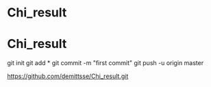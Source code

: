 # Chi_result
# Chi_result
git init
git add *
git commit -m "first commit"
git push -u origin master

https://github.com/demittsse/Chi_result.git

